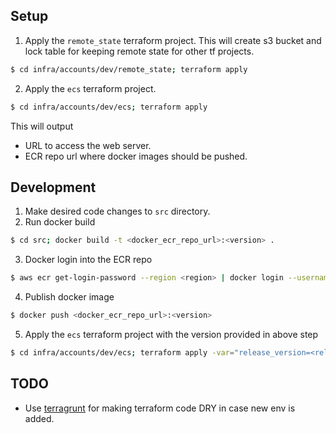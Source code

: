 
## Setup

1. Apply the `remote_state` terraform project. This will create s3 bucket and lock table for keeping remote state for other tf projects.
```bash
$ cd infra/accounts/dev/remote_state; terraform apply
```
2. Apply the `ecs` terraform project.
```bash
$ cd infra/accounts/dev/ecs; terraform apply
```
This will output
* URL to access the web server.
* ECR repo url where docker images should be pushed.

## Development
1. Make desired code changes to `src` directory.
2. Run docker build
```bash
$ cd src; docker build -t <docker_ecr_repo_url>:<version> .
```
3. Docker login into the ECR repo
```bash
$ aws ecr get-login-password --region <region> | docker login --username AWS --password-stdin <ecr_repo_url>
```
4. Publish docker image 
```bash
$ docker push <docker_ecr_repo_url>:<version>
```
5. Apply the `ecs` terraform project with the version provided in above step
```bash
$ cd infra/accounts/dev/ecs; terraform apply -var="release_version=<release_version>"
```

## TODO
- Use [terragrunt](https://terragrunt.gruntwork.io/) for making terraform code DRY in case new env is added. 
